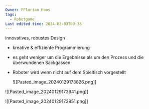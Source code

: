 ```yaml
---
Owner: FFlorian Hoos
tags:
  - Robotgame
Last edited time: 2024-02-03T09:33
---
```

  

innovatives, robustes Design

- kreative & effiziente Programmierung
- es geht weniger um die Ergebnisse als um den Prozess und die überwundenen Sackgassen
- Roboter wird wenn nicht auf dem Spieltisch vorgestellt
    
    ![[Pasted_image_20240129173826.png]]
    

  

![[Pasted_image_20240129173941.png]]

![[Pasted_image_20240129173951.png]]